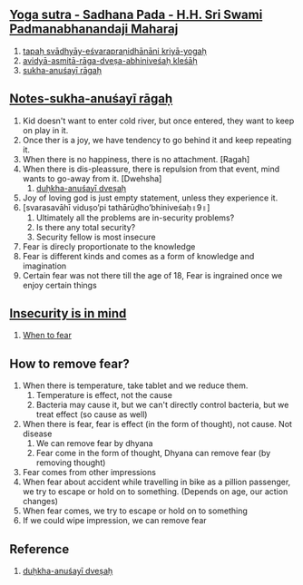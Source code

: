 ## [Yoga sutra - Sadhana Pada - H.H. Sri Swami Padmanabhanandaji Maharaj](https://www.youtube.com/watch?v=0XhhRave5CY)
1. [tapaḥ svādhyāy-eśvarapraṇidhānāni kriyā-yogaḥ](https://www.swamij.com/yoga-sutras-20109.htm)
2. [avidyā-asmitā-rāga-dveṣa-abhiniveśaḥ kleśāḥ](https://www.yogapradipika.com/yoga-sutra-2-3)
3. [sukha-anuśayī rāgaḥ](https://www.yogapradipika.com/yoga-sutra-sutra-2-7)


## [Notes-sukha-anuśayī rāgaḥ](https://www.yogapradipika.com/yoga-sutra-sutra-2-7)
1. Kid doesn't want to enter cold river, but once entered, they want to keep on play in it.
2. Once ther is a joy, we have tendency to go behind it and keep repeating it.
3. When there is no happiness, there is no attachment. [Ragah]
4. When there is dis-pleassure, there is repulsion from that event, mind wants to go-away from it. [Dwehsha]
   1. [duḥkha-anuśayī dveṣaḥ](https://yogasutrastudy.info/yoga-sutra-translations/ysp-sutras2-01-2-20/)
5. Joy of loving god is just empty statement, unless they experience it.
6. [svarasavāhī viduṣo’pi tathārūḍho’bhiniveśaḥ॥9॥]
   1. Ultimately all the problems are in-security problems?
   2. Is there any total security?
   3. Security fellow is most insecure
1. Fear is direcly proportionate to the knowledge
1. Fear is different kinds and comes as a form of knowledge and imagination
2. Certain fear was not there till the age of 18, Fear is ingrained once we enjoy certain things 

## [Insecurity is in mind](https://dailypractice.info/thirukkural/index.html?428)
1. [When to fear](https://dailypractice.info/thirukkural/index.html?202)

## How to remove fear?
1. When there is temperature, take tablet and we reduce them.
   1. Temperature is effect, not the  cause
   2. Bacteria may cause it, but we can't directly control bacteria, but we treat effect (so cause as well)
1. When there is fear, fear is effect (in the form of thought), not cause. Not disease
   1. We can remove fear by dhyana
   2. Fear come in the form of thought, Dhyana can remove fear (by removing thought)
1. Fear comes from other impressions
1. When fear about accident while travelling in bike as a pillion passenger, we try to escape or hold on to something. (Depends on age, our action changes)
1. When fear comes, we try to escape or hold on to something
1. If we could wipe impression, we can remove fear


## Reference
1. [duḥkha-anuśayī dveṣaḥ](https://yogasutrastudy.info/yoga-sutra-translations/ysp-sutras2-01-2-20/)

